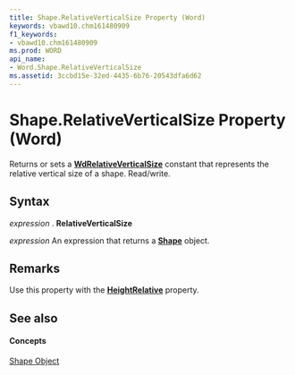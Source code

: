 ```yaml
---
title: Shape.RelativeVerticalSize Property (Word)
keywords: vbawd10.chm161480909
f1_keywords:
- vbawd10.chm161480909
ms.prod: WORD
api_name:
- Word.Shape.RelativeVerticalSize
ms.assetid: 3ccbd15e-32ed-4435-6b76-20543dfa6d62
---
```



# Shape.RelativeVerticalSize Property (Word)

Returns or sets a  **[WdRelativeVerticalSize](wdrelativeverticalsize-enumeration-word.md)** constant that represents the relative vertical size of a shape. Read/write.


## Syntax

 _expression_ . **RelativeVerticalSize**

 _expression_ An expression that returns a **[Shape](shape-object-word.md)** object.


## Remarks

Use this property with the  **[HeightRelative](shape-heightrelative-property-word.md)** property.


## See also


#### Concepts


[Shape Object](shape-object-word.md)

